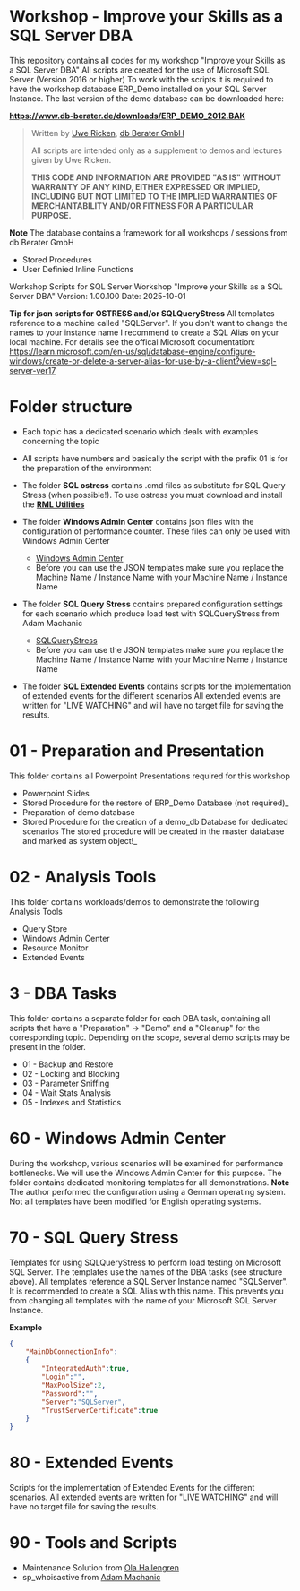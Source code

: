# Workshop - Improve your Skills as a SQL Server DBA
This repository contains all codes for my workshop "Improve your Skills as a SQL Server DBA"
All scripts are created for the use of Microsoft SQL Server (Version 2016 or higher)
To work with the scripts it is required to have the workshop database ERP_Demo installed on your SQL Server Instance.
The last version of the demo database can be downloaded here:

**https://www.db-berater.de/downloads/ERP_DEMO_2012.BAK**

> Written by
>	[Uwe Ricken](https://www.db-berater.de/uwe-ricken/), 
>	[db Berater GmbH](https://db-berater.de)
> 
> All scripts are intended only as a supplement to demos and lectures
> given by Uwe Ricken.  
>   
> **THIS CODE AND INFORMATION ARE PROVIDED "AS IS" WITHOUT WARRANTY OF 
> ANY KIND, EITHER EXPRESSED OR IMPLIED, INCLUDING BUT NOT LIMITED 
> TO THE IMPLIED WARRANTIES OF MERCHANTABILITY AND/OR FITNESS FOR A
> PARTICULAR PURPOSE.**

**Note**
The database contains a framework for all workshops / sessions from db Berater GmbH
+ Stored Procedures
+ User Definied Inline Functions

Workshop Scripts for SQL Server Workshop "Improve your Skills as a SQL Server DBA"
Version:	1.00.100
Date:		2025-10-01

**Tip for json scripts for OSTRESS and/or SQLQueryStress**
All templates reference to a machine called "SQLServer". If you don't want to change the names to your instance name I recommend to create a SQL Alias on your local machine.
For details see the offical Microsoft documentation:
https://learn.microsoft.com/en-us/sql/database-engine/configure-windows/create-or-delete-a-server-alias-for-use-by-a-client?view=sql-server-ver17


# Folder structure
+ Each topic has a dedicated scenario which deals with examples concerning the topic
+ All scripts have numbers and basically the script with the prefix 01 is for the preparation of the environment
+ The folder **SQL ostress** contains .cmd files as substitute for SQL Query Stress (when possible!).
   To use ostress you must download and install the **[RML Utilities](https://learn.microsoft.com/en-us/troubleshoot/sql/tools/replay-markup-language-utility)**
   
+ The folder **Windows Admin Center** contains json files with the configuration of performance counter. These files can only be used with Windows Admin Center
  - [Windows Admin Center](https://www.microsoft.com/en-us/windows-server/windows-admin-center)
  - Before you can use the JSON templates make sure you replace the Machine Name / Instance Name with your Machine Name / Instance Name
+ The folder **SQL Query Stress** contains prepared configuration settings for each scenario which produce load test with SQLQueryStress from Adam Machanic
  - [SQLQueryStress](https://github.com/ErikEJ/SqlQueryStress)
  - Before you can use the JSON templates make sure you replace the Machine Name / Instance Name with your Machine Name / Instance Name
+ The folder **SQL Extended Events** contains scripts for the implementation of extended events for the different scenarios
  All extended events are written for "LIVE WATCHING" and will have no target file for saving the results.

# 01 - Preparation and Presentation
This folder contains all Powerpoint Presentations required for this workshop
+ Powerpoint Slides
+ Stored Procedure for the restore of ERP_Demo Database (not required)_
+ Preparation of demo database
+ Stored Procedure for the creation of a demo_db Database for dedicated scenarios
  The stored procedure will be created in the master database and marked as system object!_

# 02 - Analysis Tools
This folder contains workloads/demos to demonstrate the following Analysis Tools
+ Query Store
+ Windows Admin Center
+ Resource Monitor
+ Extended Events

# 3 - DBA Tasks
This folder contains a separate folder for each DBA task, containing all scripts that have a "Preparation" -> "Demo" and a "Cleanup" for the corresponding topic.
Depending on the scope, several demo scripts may be present in the folder.
+ 01 - Backup and Restore
+ 02 - Locking and Blocking
+ 03 - Parameter Sniffing
+ 04 - Wait Stats Analysis
+ 05 - Indexes and Statistics

# 60 - Windows Admin Center
During the workshop, various scenarios will be examined for performance bottlenecks. We will use the Windows Admin Center for this purpose. The folder contains dedicated monitoring templates for all demonstrations.
**Note**
The author performed the configuration using a German operating system. Not all templates have been modified for English operating systems.

# 70 - SQL Query Stress
Templates for using SQLQueryStress to perform load testing on Microsoft SQL Server. The templates use the names of the DBA tasks (see structure above).
All templates reference a SQL Server Instance named "SQLServer". It is recommended to create a SQL Alias with this name.
This prevents you from changing all templates with the name of your Microsoft SQL Server Instance.

**Example**
```json
{
	"MainDbConnectionInfo":
	{
		"IntegratedAuth":true,
		"Login":"",
		"MaxPoolSize":2,
		"Password":"",
		"Server":"SQLServer",
		"TrustServerCertificate":true
	}
}
```
# 80 - Extended Events
Scripts for the implementation of Extended Events for the different scenarios.
All extended events are written for "LIVE WATCHING" and will have no target file for saving the results.

# 90 - Tools and Scripts
+ Maintenance Solution from [Ola Hallengren](https://ola.hallengren.com/)
+ sp_whoisactive from [Adam Machanic](https://github.com/amachanic/sp_whoisactive)